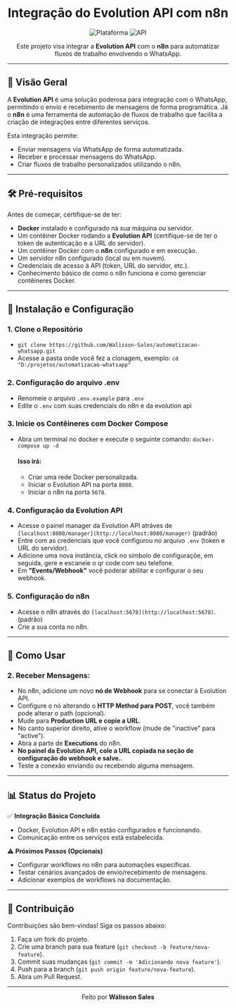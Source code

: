 <h1 align="center">Integração do Evolution API com n8n</h1>

<p align="center">
  <!--<img src="https://img.shields.io/badge/Status-Concluído-brightgreen" alt="Status do Projeto">-->
  <img src="https://img.shields.io/badge/Plataforma-n8n-blue" alt="Plataforma">
  <img src="https://img.shields.io/badge/API-Evolution%20API-orange" alt="API">
</p>

<p align="center">
  Este projeto visa integrar a <strong>Evolution API</strong> com o <strong>n8n</strong> para automatizar fluxos de trabalho envolvendo o WhatsApp.
</p>

---

## 🌟 Visão Geral

A **Evolution API** é uma solução poderosa para integração com o WhatsApp, permitindo o envio e recebimento de mensagens de forma programática. Já o **n8n** é uma ferramenta de automação de fluxos de trabalho que facilita a criação de integrações entre diferentes serviços.

Esta integração permite:
- Enviar mensagens via WhatsApp de forma automatizada.
- Receber e processar mensagens do WhatsApp.
- Criar fluxos de trabalho personalizados utilizando o n8n.

---

## 🛠️ Pré-requisitos

Antes de começar, certifique-se de ter:

- **Docker** instalado e configurado na sua máquina ou servidor.
- Um contêiner Docker rodando a **Evolution API** (certifique-se de ter o token de autenticação e a URL do servidor).
- Um contêiner Docker com o **n8n** configurado e em execução.
- Um servidor n8n configurado (local ou em nuvem).
- Credenciais de acesso à API (token, URL do servidor, etc.).
- Conhecimento básico de como o n8n funciona e como gerenciar contêineres Docker.

---

## 🚀 Instalação e Configuração
### 1. Clone o Repositório
- `git clone https://github.com/Walisson-Sales/automatizacao-whatsapp.git`
- Acesse a pasta onde você fez a clonagem, exemplo: `cd "D:/projetos/automatizacao-whatsapp"`

### 2. Configuração do arquivo .env
- Renomeie o arquivo `.env.example` para `.env`
- Edite o `.env` com suas credenciais do n8n e da evolution api

### 3. Inicie os Contêineres com Docker Compose
- Abra um terminal no docker e execute o seguinte comando: `docker-compose up -d`

  #### Isso irá:
    - Criar uma rede Docker personalizada.
    - Iniciar o Evolution API na porta `8080`.
    - Iniciar o n8n na porta `5678`.

### 4. Configuração da Evolution API
- Acesse o painel manager da Evolution API atráves de `[localhost:8080/manager](http://localhost:8080/manager)` (padrão)
- Entre com as credenciais que você configurou no arquivo `.env` (token e URL do servidor).
- Adicione uma nova instância, click no símbolo de configuraçõe, em seguida, gere e escaneie o qr code com seu telefone.
- Em **"Events/Webhook"** você poderar abilitar e configurar o seu webhook.

### 5. Configuração do n8n
- Acesse o n8n através do `[localhost:5678](http://localhost:5678)`. (padrão)
- Crie a sua conta no n8n.

---

## 🎯 Como Usar
### 2. **Receber Mensagens**:
- No n8n, adicione um novo **nó de Webhook** para se conectar à Evolution API.
- Configure o nó alterando o **HTTP Method para POST**, você também pode alterar o path (opcional).
- Mude para **Production URL e copie a URL**.
- No canto superior direito, ative o workflow (mude de "inactive" para "active").
- Abra a parte de **Executions** do n8n.
- **No painel da Evolution API, cole a URL copiada na seção de configuração do webhook e salve.**.
- Teste a conexão enviando ou recebendo alguma mensagem.

---

## 📊 Status do Projeto

✅ **Integração Básica Concluída**  
- Docker, Evolution API e n8n estão configurados e funcionando.  
- Comunicação entre os serviços está estabelecida.  

⚠️ **Próximos Passos (Opcionais)**  
- Configurar workflows no n8n para automações específicas.  
- Testar cenários avançados de envio/recebimento de mensagens.  
- Adicionar exemplos de workflows na documentação.

---

## 🤝 Contribuição

Contribuições são bem-vindas! Siga os passos abaixo:

1. Faça um fork do projeto.
2. Crie uma branch para sua feature (`git checkout -b feature/nova-feature`).
3. Commit suas mudanças (`git commit -m 'Adicionando nova feature'`).
4. Push para a branch (`git push origin feature/nova-feature`).
5. Abra um Pull Request.

---

<p align="center">
  Feito por <strong>Wálisson Sales</strong>
</p>